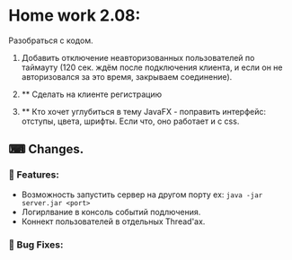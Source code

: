 # Home work 2.08:

Разобраться с кодом.

1. Добавить отключение неавторизованных пользователей по таймауту (120 сек. ждём после подключения клиента, и если он не авторизовался за это время, закрываем соединение).
   
2. ** Сделать на клиенте регистрацию
   
3. ** Кто хочет углубиться в тему JavaFX - поправить интерфейс: отступы, цвета, шрифты. Если что, оно работает и с css.

## &#9000; Changes.


### &#128296; Features:

- Возможность запустить сервер на другом порту ex: `java -jar server.jar <port>`
- Логирлвание в консоль событий подлючения.
- Коннект пользователей в отдельных Thread'ах.


### &#128295; Bug Fixes: